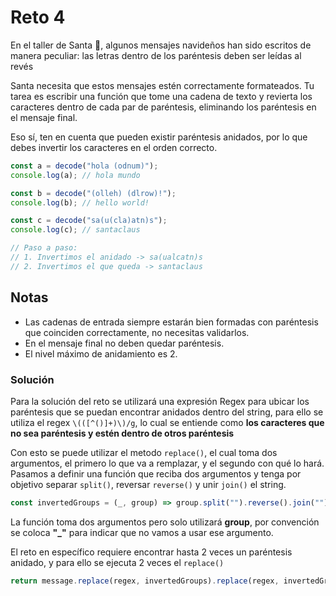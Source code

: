 # Reto 4

En el taller de Santa 🎅, algunos mensajes navideños han sido escritos de manera peculiar: las letras dentro de los paréntesis deben ser leídas al revés

Santa necesita que estos mensajes estén correctamente formateados. Tu tarea es escribir una función que tome una cadena de texto y revierta los caracteres dentro de cada par de paréntesis, eliminando los paréntesis en el mensaje final.

Eso sí, ten en cuenta que pueden existir paréntesis anidados, por lo que debes invertir los caracteres en el orden correcto.

```js
const a = decode("hola (odnum)");
console.log(a); // hola mundo

const b = decode("(olleh) (dlrow)!");
console.log(b); // hello world!

const c = decode("sa(u(cla)atn)s");
console.log(c); // santaclaus

// Paso a paso:
// 1. Invertimos el anidado -> sa(ualcatn)s
// 2. Invertimos el que queda -> santaclaus
```

## Notas

- Las cadenas de entrada siempre estarán bien formadas con paréntesis que coinciden correctamente, no necesitas validarlos.
- En el mensaje final no deben quedar paréntesis.
- El nivel máximo de anidamiento es 2.

### Solución

Para la solución del reto se utilizará una expresión Regex para ubicar los paréntesis que se puedan encontrar anidados dentro del string, para ello se utiliza el regex `\(([^()]+)\)/g`, lo cual se entiende como **los caracteres que no sea paréntesis y estén dentro de otros paréntesis**

Con esto se puede utilizar el metodo `replace()`, el cual toma dos argumentos, el primero lo que va a remplazar, y el segundo con qué lo hará. Pasamos a definir una función que reciba dos argumentos y tenga por objetivo separar `split()`, reversar `reverse()` y unir `join()` el string.

```js
const invertedGroups = (_, group) => group.split("").reverse().join("");
```

La función toma dos argumentos pero solo utilizará **group**, por convención se coloca **"\_"** para indicar que no vamos a usar ese argumento.

El reto en específico requiere encontrar hasta 2 veces un paréntesis anidado, y para ello se ejecuta 2 veces el `replace()`

```js
return message.replace(regex, invertedGroups).replace(regex, invertedGroups);
```
